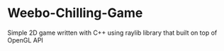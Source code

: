 # Weebo-Chilling-Game
 Simple 2D game written with C++ using raylib library that built on top of OpenGL API
